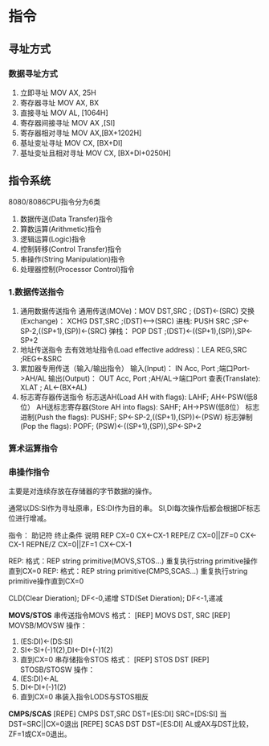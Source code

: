 # 指令

## 寻址方式

### 数据寻址方式

1. 立即寻址             MOV AX, 25H
2. 寄存器寻址          MOV AX, BX
3. 直接寻址             MOV AL, [1064H]
4. 寄存器间接寻址   MOV AX ,[SI]
5. 寄存器相对寻址   MOV AX,[BX+1202H]
6. 基址变址寻址      MOV CX, [BX+DI]
7. 基址变址且相对寻址      MOV CX, [BX+DI+0250H]

## 指令系统

8080/8086CPU指令分为6类
1. 数据传送(Data Transfer)指令
2. 算数运算(Arithmetic)指令
3. 逻辑运算(Logic)指令
4. 控制转移(Control Transfer)指令
5. 串操作(String Manipulation)指令
6. 处理器控制(Processor Control)指令

### 1.数据传送指令

1. 通用数据传送指令
    通用传送(MOVe)：MOV DST,SRC    ; (DST)<-(SRC)
    交换(Exchange)：  XCHG DST,SRC    ;(DST)<-->(SRC)
    进栈:                      PUSH SRC          ;SP<-SP-2,((SP+1),(SP))<-(SRC)
    弹栈：                   POP DST            ;(DST)<-((SP+1),(SP)),SP<-SP+2
2. 地址传送指令
    去有效地址指令(Load effective address)：LEA REG,SRC    ;REG<-&SRC
3. 累加器专用传送（输入/输出指令）
    输入(Input)：        IN Acc, Port        ;端口Port->AH/AL
    输出(Output)：     OUT Acc, Port     ;AH/AL->端口Port
    查表(Translate):     XLAT                  ; AL<-(BX+AL)
4. 标志寄存器传送指令
    标志送AH(Load AH with flags):                LAHF;    AH<-PSW(低8位）
    AH送标志寄存器(Store AH into flags):      SAHF;    AH->PSW(低8位）
    标志进制(Push the flags):                         PUSHF;   SP<-SP-2,((SP+1),(SP))<-(PSW)
    标志弹制(Pop the flags):                          POPF;     (PSW)<-((SP+1),(SP)),SP<-SP+2

### 算术运算指令


### 串操作指令

主要是对连续存放在存储器的字节数据的操作。

通常以DS:SI作为寻址原串，ES:DI作为目的串。
SI,DI每次操作后都会根据DF标志位进行增减。

指令：
助记符            终止条件                说明
REP                CX=0                    CX<-CX-1
REPE/Z           CX=0||ZF=0          CX<-CX-1
REPNE/Z        CX=0||ZF=1          CX<-CX-1

REP:
格式：REP string primitive(MOVS,STOS...)
重复执行string primitive操作直到CX=0
REP:
格式：REP string primitive(CMPS,SCAS...)
重复执行string primitive操作直到CX=0

CLD(Clear Dieration);    DF<-0,递增
STD(Set Dieration);    DF<-1,递减

**MOVS/STOS**
串传送指令MOVS
格式：
[REP] MOVS DST, SRC
[REP] MOVSB/MOVSW
操作：
1. (ES:DI)<-(DS:SI)
2. SI<-SI+(-)1(2),DI<-DI+(-)1(2)
3. 直到CX=0
串存储指令STOS
格式：
[REP] STOS DST
[REP] STOSB/STOSW
操作：
1. (ES:DI)<-AL
2. DI<-DI+(-)1(2)
3. 直到CX=0
串装入指令LODS与STOS相反

**CMPS/SCAS**
[REPE] CMPS DST,SRC
DST=[ES:DI]
SRC=[DS:SI]
当DST=SRC||CX=0退出
[REPE] SCAS DST
DST=[ES:DI]
AL或AX与DST比较，ZF=1或CX=0退出。

